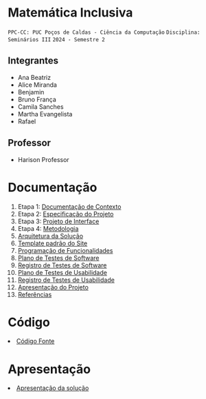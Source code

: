 # Matemática Inclusiva

`PPC-CC: PUC Poços de Caldas - Ciência da Computação`
`Disciplina: Seminários III`
`2024 - Semestre 2`

## Integrantes

- Ana Beatriz
- Alice Miranda
- Benjamin 
- Bruno França
- Camila Sanches
- Martha Evangelista
- Rafael

## Professor

- Harison Professor
  
# Documentação

<ol>
<li> Etapa 1: <a href="docs/1-Documentação de Contexto.md"> Documentação de Contexto</a></li>
<li> Etapa 2: <a href="docs/2-Especificação do Projeto.md"> Especificação do Projeto</a></li>
<li> Etapa 3: <a href="docs/3-Projeto de Interface.md"> Projeto de Interface</a></li>
<li> Etapa 4: <a href="docs/4-Metodologia.md"> Metodologia</a></li>
<li><a href="docs/5-Arquitetura da Solução.md"> Arquitetura da Solução</a></li>
<li><a href="docs/6-Template padrão do Site.md"> Template padrão do Site</a></li>
<li><a href="docs/7-Programação de Funcionalidades.md"> Programação de Funcionalidades</a></li>
<li><a href="docs/8-Plano de Testes de Software.md"> Plano de Testes de Software</a></li>
<li><a href="docs/9-Registro de Testes de Software.md"> Registro de Testes de Software</a></li>
<li><a href="docs/10-Plano de Testes de Usabilidade.md"> Plano de Testes de Usabilidade</a></li>
<li><a href="docs/11-Registro de Testes de Usabilidade.md"> Registro de Testes de Usabilidade</a></li>
<li><a href="docs/12-Apresentação do Projeto.md"> Apresentação do Projeto</a></li>
<li><a href="docs/13-Referências.md"> Referências</a></li>
</ol>

# Código

<li><a href="src/README.md"> Código Fonte</a></li>

# Apresentação

<li><a href="presentation/README.md"> Apresentação da solução</a></li>
